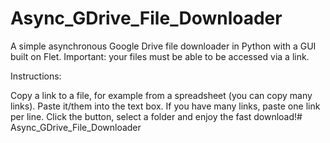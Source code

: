 # Async_GDrive_File_Downloader
A simple asynchronous Google Drive file downloader in Python with a GUI built on Flet. Important: your files must be able to be accessed via a link.

Instructions:

Copy a link to a file, for example from a spreadsheet (you can copy many links).
Paste it/them into the text box. If you have many links, paste one link per line.
Click the button, select a folder and enjoy the fast download!# Async_GDrive_File_Downloader
